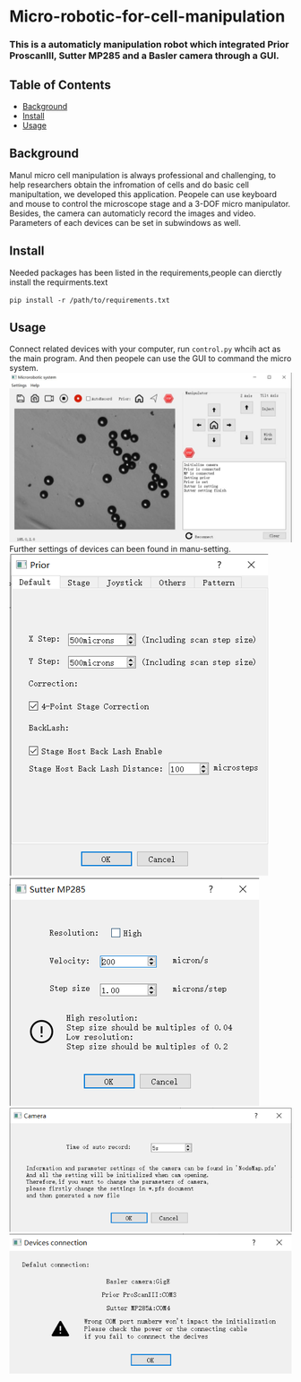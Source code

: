 # Micro-robotic-for-cell-manipulation
### This is a automaticly manipulation robot which integrated Prior ProscanIII, Sutter MP285 and a Basler camera through a GUI.
## Table of Contents

- [Background](#background)
- [Install](#install)
- [Usage](#usage)


## Background

Manul micro cell manipulation is always professional and challenging, to help researchers obtain the infromation of cells and do basic cell manipultation, 
we developed this application. Peopele can use keyboard and mouse to control the microscope stage and a 3-DOF micro manipulator. Besides, the camera can automaticly 
record the images and video. Parameters of each devices can be set in subwindows as well.

## Install

Needed packages has been listed in the requirements,people can dierctly install the requirments.text

``pip install -r /path/to/requirements.txt``

## Usage

 Connect related devices with your computer, run `control.py` whcih act as the main program. And then peopele can use the GUI to command the micro system.
 ![image](https://github.com/Quzijia/Micro-robotic-for-cell-manipulation/blob/master/example-GUI/QQ%E5%BD%95%E5%B1%8F20220528135409_Moment(2).jpg)
 Further settings of devices can been found in manu-setting.
 ![image](https://github.com/Quzijia/Micro-robotic-for-cell-manipulation/blob/master/example-GUI/%E5%B1%8F%E5%B9%95%E6%88%AA%E5%9B%BE%202022-06-05%20173814.png)
 ![image](https://github.com/Quzijia/Micro-robotic-for-cell-manipulation/blob/master/example-GUI/%E5%B1%8F%E5%B9%95%E6%88%AA%E5%9B%BE%202022-06-05%20173843.png)
 ![image](https://github.com/Quzijia/Micro-robotic-for-cell-manipulation/blob/master/example-GUI/%E5%B1%8F%E5%B9%95%E6%88%AA%E5%9B%BE%202022-06-05%20173858.png)
 ![image](https://github.com/Quzijia/Micro-robotic-for-cell-manipulation/blob/master/example-GUI/%E5%B1%8F%E5%B9%95%E6%88%AA%E5%9B%BE%202022-06-05%20173912.png)


